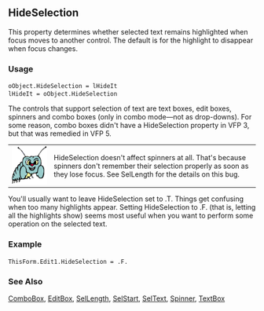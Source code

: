 ## HideSelection

This property determines whether selected text remains highlighted when focus moves to another control. The default is for the highlight to disappear when focus changes.

### Usage

```foxpro
oObject.HideSelection = lHideIt
lHideIt = oObject.HideSelection
```

The controls that support selection of text are text boxes, edit boxes, spinners and combo boxes (only in combo mode&mdash;not as drop-downs). For some reason, combo boxes didn't have a HideSelection property in VFP 3, but that was remedied in VFP 5.

<table>
<tr>
  <td width="17%" valign="top">
<img width="95" height="78" src="bug.gif">
  </td>
  <td width=83%>
  <p>HideSelection doesn't affect spinners at all. That's because spinners don't remember their selection properly as soon as they lose focus. See SelLength for the details on this bug.</p>
  </td>
 </tr>
</table>

You'll usually want to leave HideSelection set to .T. Things get confusing when too many highlights appear. Setting HideSelection to .F. (that is, letting all the highlights show) seems most useful when you want to perform some operation on the selected text.

### Example

```foxpro
ThisForm.Edit1.HideSelection = .F.
```
### See Also

[ComboBox](s4g489.md), [EditBox](s4g498.md), [SelLength](s4g391.md), [SelStart](s4g391.md), [SelText](s4g391.md), [Spinner](s4g541.md), [TextBox](s4g548.md)